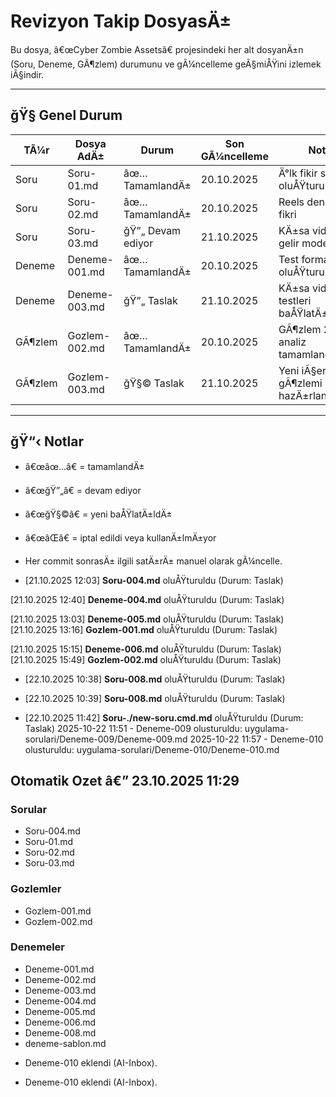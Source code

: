﻿# Revizyon Takip DosyasÄ±

Bu dosya, â€œCyber Zombie Assetsâ€ projesindeki her alt dosyanÄ±n (Soru, Deneme, GÃ¶zlem) durumunu ve gÃ¼ncelleme geÃ§miÅŸini izlemek iÃ§indir.

---

## ğŸ§­ Genel Durum

| TÃ¼r | Dosya AdÄ± | Durum | Son GÃ¼ncelleme | Not |
|-----|------------|--------|----------------|------|
| Soru | Soru-01.md | âœ… TamamlandÄ± | 20.10.2025 | Ä°lk fikir seti oluÅŸturuldu |
| Soru | Soru-02.md | âœ… TamamlandÄ± | 20.10.2025 | Reels denemesi fikri |
| Soru | Soru-03.md | ğŸ”„ Devam ediyor | 21.10.2025 | KÄ±sa video gelir modeli |
| Deneme | Deneme-001.md | âœ… TamamlandÄ± | 20.10.2025 | Test formatÄ± oluÅŸturuldu |
| Deneme | Deneme-003.md | ğŸ”„ Taslak | 21.10.2025 | KÄ±sa video testleri baÅŸlatÄ±ldÄ± |
| GÃ¶zlem | Gozlem-002.md | âœ… TamamlandÄ± | 20.10.2025 | GÃ¶zlem 2 analiz tamamlandÄ± |
| GÃ¶zlem | Gozlem-003.md | ğŸ§© Taslak | 21.10.2025 | Yeni iÃ§erik gÃ¶zlemi hazÄ±rlanÄ±yor |

---

## ğŸ“‹ Notlar
- â€œâœ…â€ = tamamlandÄ±  
- â€œğŸ”„â€ = devam ediyor  
- â€œğŸ§©â€ = yeni baÅŸlatÄ±ldÄ±  
- â€œâŒâ€ = iptal edildi veya kullanÄ±lmÄ±yor  
- Her commit sonrasÄ± ilgili satÄ±rÄ± manuel olarak gÃ¼ncelle.

- [21.10.2025 12:03] **Soru-004.md** oluÅŸturuldu (Durum: Taslak)

[21.10.2025 12:40] **Deneme-004.md** oluÅŸturuldu (Durum: Taslak)

[21.10.2025 13:03] **Deneme-005.md** oluÅŸturuldu (Durum: Taslak)
[21.10.2025 13:16] **Gozlem-001.md** oluÅŸturuldu (Durum: Taslak)




[21.10.2025 15:15] **Deneme-006.md** oluÅŸturuldu (Durum: Taslak)
[21.10.2025 15:49] **Gozlem-002.md** oluÅŸturuldu (Durum: Taslak)




- [22.10.2025 10:38] **Soru-008.md** oluÅŸturuldu (Durum: Taslak)

- [22.10.2025 10:39] **Soru-008.md** oluÅŸturuldu (Durum: Taslak)

- [22.10.2025 11:42] **Soru-./new-soru.cmd.md** oluÅŸturuldu (Durum: Taslak)
2025-10-22 11:51 - Deneme-009 olusturuldu: uygulama-sorulari/Deneme-009/Deneme-009.md
2025-10-22 11:57 - Deneme-010 olusturuldu: uygulama-sorulari/Deneme-010/Deneme-010.md

<!-- AUTO-START -->
## Otomatik Ozet â€” 23.10.2025 11:29

### Sorular
- Soru-004.md
- Soru-01.md
- Soru-02.md
- Soru-03.md

### Gozlemler
- Gozlem-001.md
- Gozlem-002.md

### Denemeler
- Deneme-001.md
- Deneme-002.md
- Deneme-003.md
- Deneme-004.md
- Deneme-005.md
- Deneme-006.md
- Deneme-008.md
- deneme-sablon.md

<!-- AUTO-END -->


- Deneme-010 eklendi (AI-Inbox).

- Deneme-010 eklendi (AI-Inbox).
